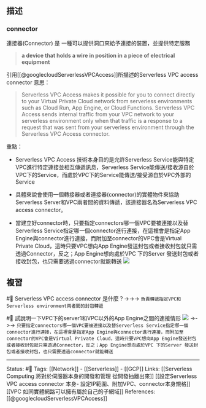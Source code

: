
## 描述

### connector
連接器(Connector) 是 一種可以提供洞口來給予連接的裝置，並提供特定服務
> **a device that holds a wire in position in a piece of electrical equipment**


引用[[@googlecloudServerlessVPCAccess]]所描述的Serverless VPC access connector 意思：
> Serverless VPC Access makes it possible for you to connect directly to your Virtual Private Cloud network from serverless environments such as Cloud Run, App Engine, or Cloud Functions.
> Serverless VPC Access sends internal traffic from your VPC network to your serverless environment only when that traffic is a response to a request that was sent from your serverless environment through the Serverless VPC Access connector.

重點：
- Serverless VPC Access 技術本身目的是允許Serverless Service能與特定VPC進行特定連接並相互傳遞訊息，Serverless Service能傳送/接收源自於VPC下的Service，而處於VPC下的Service能傳送/接受源自於VPC外部的Service


- 具體來說會使用一個轉接器或者連接器(connector)的實體物件來協助Serverless Server和VPC兩者間的資料傳遞，該連接器名為Serverless VPC access connector。

- 當建立好connector時，只要指定connectors哪一個VPC要被連接以及替Serverless Service指定哪一個connector進行連接，在這裡會是指定App Engine與connector進行連接，而附加至connector的VPC會是Virtual Private Cloud，這時只要VPC想向App Engine發送封包或者接收封包就只需透過Connector，反之；App Engine想向處於VPC 下的Server 發送封包或者接收封包，也只需要透過connector就能轉送
![](https://res.cloudinary.com/dqfxgtyoi/image/upload/v1653319253/blog/network/serverless/serverless-vpc-access-connector_myh7pz.png)

## 複習

#🧠 Serverless VPC access connector 是什麼？->->-> `負責轉遞指定VPC和Serverless environment兩者間的封包轉遞`

#🧠 試說明一下VPC下的server1和VPC以外的App Engine之間的連接情形 ![](https://res.cloudinary.com/dqfxgtyoi/image/upload/v1653319253/blog/network/serverless/serverless-vpc-access-connector_myh7pz.png) ->->-> `只要指定connectors哪一個VPC要被連接以及替Serverless Service指定哪一個connector進行連接，在這裡會是指定App Engine與connector進行連接，而附加至connector的VPC會是Virtual Private Cloud，這時只要VPC想向App Engine發送封包或者接收封包就只需透過Connector，反之；App Engine想向處於VPC 下的Server 發送封包或者接收封包，也只需要透過connector就能轉送`

---
Status: #🌱 
Tags:
[[Network]] - [[Serverless]] - [[GCP]]
Links:
[[Serverless Computing 將對於伺服器本身的開發和管理 從開發抽離出來]]
[[設定Serverless VPC access connector 本身- 設定IP範圍、附加VPC、connector本身規格]]
[[VPC 如同實體網路可以擁有屬於自己的子網域]]
References:
[[@googlecloudServerlessVPCAccess]]